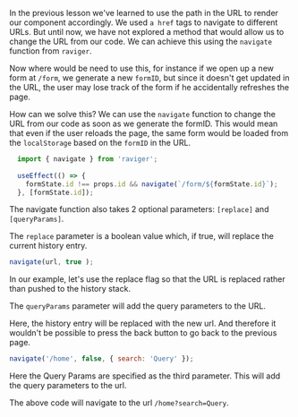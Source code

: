 In the previous lesson we've learned to use the path in the URL to render our component accordingly. We used `a href` tags to navigate to different URLs. But until now, we have not explored a method that would allow us to change the URL from our code. We can achieve this using the `navigate` function from `raviger`.

Now where would be need to use this, for instance if we open up a new form at `/form`, we generate a new `formID`, but since it doesn't get updated in the URL, the user may lose track of the form if he accidentally refreshes the page. 

How can we solve this? We can use the `navigate` function to change the URL from our code as soon as we generate the formID. This would mean that even if the user reloads the page, the same form would be loaded from the `localStorage` based on the `formID` in the URL.

```js
  import { navigate } from 'raviger';
  
  useEffect(() => {
    formState.id !== props.id && navigate(`/form/${formState.id}`);
  }, [formState.id]);
```

The navigate function also takes 2 optional parameters: `[replace]` and `[queryParams]`. 

The `replace` parameter is a boolean value which, if true, will replace the current history entry.
```js
navigate(url, true );
```

In our example, let's use the replace flag so that the URL is replaced rather than pushed to the history stack.

The `queryParams` parameter will add the query parameters to the URL.

Here, the history entry will be replaced with the new url. And therefore it wouldn't be possible to press the back button to go back to the previous page. 

```js
navigate('/home', false, { search: 'Query' });
```

Here the Query Params are specified as the third parameter. This will add the query parameters to the url.

The above code will navigate to the url `/home?search=Query`.
